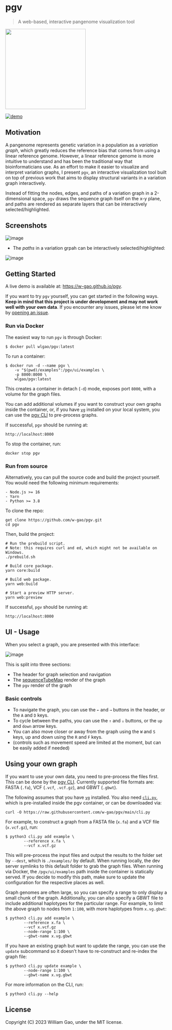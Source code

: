 # pgv

> A web-based, interactive pangenome visualization tool

<img src="https://user-images.githubusercontent.com/20177171/223407059-c04406bd-4b6c-427f-b1c3-106aaad06257.png" width="250px" />

[![demo](https://github.com/w-gao/pgv/actions/workflows/deploy.yml/badge.svg?branch=main)](https://github.com/w-gao/pgv/actions/workflows/deploy.yml)


## Motivation

A pangenome represents genetic variation in a population as a _variation graph_, which greatly reduces the reference
bias that comes from using a linear reference genome. However, a linear reference genome is more intuitive to
understand and has been the traditional way that bioinformaticians use. As an effort to make it easier to visualize
and interpret variation graphs, I present `pgv`, an interactive visualization tool built on top of previous work
that aims to display structural variants in a variation graph interactively.

Instead of fitting the nodes, edges, and paths of a variation graph in a 2-dimensional space, `pgv` draws the sequence
graph itself on the x-y plane, and paths are rendered as separate layers that can be interactively selected/highlighted.


## Screenshots

![image](https://user-images.githubusercontent.com/20177171/223253829-4691fe27-412e-4474-927e-9e246f777885.png)


- The _paths_ in a variation grpah can be interactively selected/highlighted:

![image](https://user-images.githubusercontent.com/20177171/222947953-805d83d4-a556-41d8-963b-0124ba374898.gif)


## Getting Started

A live demo is available at: https://w-gao.github.io/pgv.

If you want to try `pgv` yourself, you can get started in the following ways. **Keep in mind that this project is under
development and may not work well with your own data**. If you encounter any issues, please let me know by
[opening an issue](https://github.com/w-gao/pgv/issues).


### Run via Docker

The easiest way to run `pgv` is through Docker:

```console
$ docker pull wlgao/pgv:latest
```

To run a container:

```console
$ docker run -d --name pgv \
    -v "$(pwd)/examples":/pgv/ui/examples \
    -p 8000:8000 \
    wlgao/pgv:latest
```

This creates a container in detach (`-d`) mode, exposes port `8000`, with a volume for the graph files.

You can add additional volumes if you want to construct your own graphs inside the container, or, if you have
[`vg`](https://github.com/vgteam/vg/) installed on your local system, you can use the [pgv CLI](./cli.py) to
pre-process graphs.

If successful, `pgv` should be running at:

```
http://localhost:8000
```

To stop the container, run:

```concole
docker stop pgv
```


### Run from source

Alternatively, you can pull the source code and build the project yourself. You would need the following minimum
requirements:

```
- Node.js >= 16
- Yarn
- Python >= 3.8
```

To clone the repo:

```console
get clone https://github.com/w-gao/pgv.git
cd pgv
```

Then, build the project:

```console
# Run the prebuild script.
# Note: this requires curl and ed, which might not be available on Windows.
./prebuild.sh

# Build core package.
yarn core:build

# Build web package.
yarn web:build

# Start a preview HTTP server.
yarn web:preview
```

If successful, `pgv` should be running at:

```
http://localhost:8000
```


## UI - Usage

When you select a graph, you are presented with this interface:

![image](https://user-images.githubusercontent.com/20177171/223928293-6c678556-dbea-4936-933b-caa04e78333d.png)


This is split into three sections:

- The header for graph selection and navigation
- The [sequenceTubeMap](https://github.com/vgteam/sequenceTubeMap) render of the graph
- The `pgv` render of the graph


### Basic controls

- To navigate the graph, you can use the `←` and `→` buttons in the header, or the `A` and `D` keys.
- To cycle between the paths, you can use the `↑` and `↓` buttons, or the `up` and `down` arrow keys.
- You can also move closer or away from the graph using the `W` and `S` keys, up and down using the `R` and `F` keys.
- (controls such as movement speed are limited at the moment, but can be easily added if needed)


## Using your own graph

If you want to use your own data, you need to pre-process the files first. This can be done by the [pgv CLI](./cli.py).
Currently supported file formats are: FASTA (`.fa`), VCF (`.vcf`, `.vcf.gz`), and GBWT (`.gbwt`).

The following assumes that you have [`vg`](https://github.com/vgteam/vg/) installed. You also need [`cli.py`](./cli.py),
which is pre-installed inside the pgv container, or can be downloaded via:

```console
curl -O https://raw.githubusercontent.com/w-gao/pgv/main/cli.py
```


For example, to construct a graph from a FASTA file (`x.fa`) and a VCF file (`x.vcf.gz`), run:

```console
$ python3 cli.py add example \
        --reference x.fa \
        --vcf x.vcf.gz
```

This will pre-process the input files and output the results to the folder set by `--dest`, which is `./examples/` by
default. When running locally, the dev server symlinks to this default folder to grab the graph files. When running via
Docker, the `/pgv/ui/examples` path inside the container is statically served. If you decide to modify this path, make
sure to update the configuration for the respective places as well.

Graph genomes are often large, so you can specify a range to only display a small chunk of the graph. Additionally, you
can also specify a GBWT file to include additional haplotypes for the particular range. For example, to limit the above
graph to nodes from `1:100`, with more haplotypes from `x.vg.gbwt`:

```
$ python3 cli.py add example \
        --reference x.fa \
        --vcf x.vcf.gz
        --node-range 1:100 \
        --gbwt-name x.vg.gbwt
```

If you have an existing graph but want to update the range, you can use the `update` subcommand so it doesn't have to
re-construct and re-index the graph file:

```
$ python3 cli.py update example \
        --node-range 1:100 \
        --gbwt-name x.vg.gbwt
```

For more information on the CLI, run:

```
$ python3 cli.py --help
```


## License

Copyright (C) 2023 William Gao, under the MIT license.
